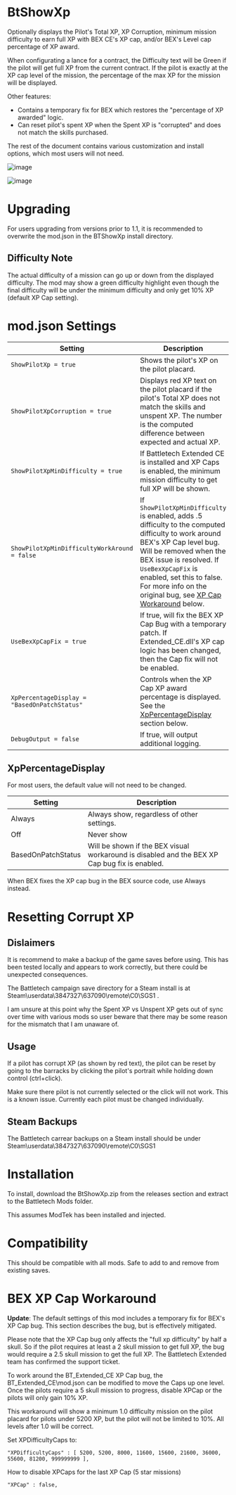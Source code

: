 # BtShowXp

Optionally displays the Pilot's Total XP, XP Corruption, minimum mission difficulty to earn full XP with BEX CE's XP cap, and/or BEX's Level cap percentage of XP award.

When configurating a lance for a contract, the Difficulty text will be Green if the pilot will get full XP from the current contract.  If the pilot is exactly at the XP cap level of the mission, the percentage of the max XP for the mission will be displayed.

Other features:
* Contains a temporary fix for BEX which restores the "percentage of XP awarded" logic.
* Can reset pilot's spent XP when the Spent XP is "corrupted" and does not match the skills purchased.

The rest of the document contains various customization and install options, which most users will not need.

![image](https://user-images.githubusercontent.com/54865934/170802733-f957724f-1dcf-44c6-9af8-6eeca049e158.png)

![image](https://user-images.githubusercontent.com/54865934/170803851-4a3bb34d-8fa4-4e0d-84bd-c38ed25d0b80.png)


# Upgrading
For users upgrading from versions prior to 1.1, it is recommended to overwrite the mod.json in the BTShowXp install directory.


## Difficulty Note
The actual difficulty of a mission can go up or down from the displayed difficulty.  The mod may show a green difficulty highlight even though the final difficulty will be under the minimum difficulty and only get 10% XP (default XP Cap setting).

# mod.json Settings

Setting | Description
|---|---|
|```ShowPilotXp = true``` | Shows the pilot's XP on the pilot placard.
|```ShowPilotXpCorruption = true``` | Displays red XP text on the pilot placard if the pilot's Total XP does not match the skills and unspent XP.  The number is the computed difference between expected and actual XP.
|```ShowPilotXpMinDifficulty = true``` | If Battletech Extended CE is installed and XP Caps is enabled, the minimum mission difficulty to get full XP will be shown.
|```ShowPilotXpMinDifficultyWorkAround = false``` | If ```ShowPilotXpMinDifficulty``` is enabled, adds .5 difficulty to the computed difficulty to work around BEX's XP Cap level bug.  Will be removed when the BEX issue is resolved.  If ```UseBexXpCapFix``` is enabled, set this to false.  For more info on the original bug, see [XP Cap Workaround](#bex-xp-cap-workaround) below.
|```UseBexXpCapFix = true```| If true, will fix the BEX  XP Cap Bug with a temporary patch.  If Extended_CE.dll's XP cap logic has been changed, then the Cap fix will not be enabled.
|```XpPercentageDisplay = "BasedOnPatchStatus"```| Controls when the XP Cap XP award percentage is displayed.  See the [XpPercentageDisplay](#xppercentagedisplay) section below.
|```DebugOutput = false```|If true, will output additional logging.

## XpPercentageDisplay
For most users, the default value will not need to be changed.

|Setting|Description|
|--|--|
|Always|Always show, regardless of other settings.|
|Off|Never show|
|BasedOnPatchStatus|Will be shown if the BEX visual workaround is disabled and the BEX XP Cap bug fix is enabled.|

When BEX fixes the XP cap bug in the BEX source code, use Always instead.


# Resetting Corrupt XP


## Dislaimers
It is recommend to make a backup of the game saves before using.  This has been tested locally and appears to work correctly, but there could be unexpected consequences.

The Battletech campaign save directory for a Steam install is at Steam\userdata\3847327\637090\remote\C0\SGS1 . 

I am unsure at this point why the Spent XP vs Unspent XP gets out of sync over time with various mods so user beware that there may be some reason for the mismatch that I am unaware of.  

## Usage
If a pilot has corrupt XP (as shown by red text), the pilot can be reset by going to the barracks by clicking the pilot's portrait while holding down control (ctrl+click).

Make sure there pilot is not currently selected or the click will not work.  This is a known issue.
Currently each pilot must be changed individually.

## Steam Backups
The Battletech carrear backups on a Steam install should be under Steam\userdata\3847327\637090\remote\C0\SGS1


# Installation
To install, download the BtShowXp.zip from the releases section and extract to the Battletech Mods folder.

This assumes ModTek has been installed and injected.


# Compatibility
This should be compatible with all mods.
Safe to add to and remove from existing saves.


# BEX XP Cap Workaround

**Update**:  The default settings of this mod includes a temporary fix for BEX's XP Cap bug.  This section describes the bug, but is effectively mitigated.

Please note that the XP Cap bug only affects the "full xp difficulty" by half a skull.  So if the pilot requires at least a 2 skull mission to get full XP, the bug would require a 2.5 skull mission to get the full XP.  The Battletech Extended team has confirmed the support ticket.

To work around the BT_Extended_CE XP Cap bug, the BT_Extended_CE\mod.json can be modified to move the Caps up one level.  
Once the pilots require a 5 skull mission to progress, disable XPCap or the pilots will only gain 10% XP.

This workaround will show a minimum 1.0 difficulty mission on the pilot placard for pilots under 5200 XP, but the pilot will not be limited to 10%.  All levels after 1.0 will be correct.

Set XPDifficultyCaps to:
```
"XPDifficultyCaps" : [ 5200, 5200, 8000, 11600, 15600, 21600, 36000, 55600, 81200, 999999999 ],
```

How to disable XPCaps for the last XP Cap (5 star missions)
```
"XPCap" : false,
```

